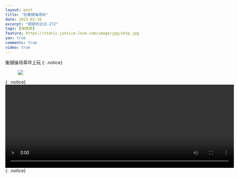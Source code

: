 ```yaml
---
layout: post
title: "在衡钢操场玩"
date: 2023-01-16
excerpt: "妍妍的日记-272"
tags: [徐晓妍]
feature: https://static.justice-love.com/image/jpg/xktp.jpg
yan: true
comments: true
video: true
---
```

衡钢操场草坪上玩
{: .notice}
<figure>
    <img src="{{ site.staticUrl }}/yanyan/image/henggangcaochang.jpeg" />
</figure>
{: .notice}
<video id="my-video" class="video-js vjs-16-9 clipboard" controls preload="auto" width="722" height="264" data-setup="{}">
    <source src="{{ site.staticUrl }}/yanyan/video/henggangcaodi.mp4" type='video/mp4'>
    <p class="vjs-no-js">
        To view this video please enable JavaScript, and consider upgrading to a web browser that
        <a href="http://videojs.com/html5-video-support/" target="_blank">supports HTML5 video</a>
    </p>
</video>
{: .notice}

